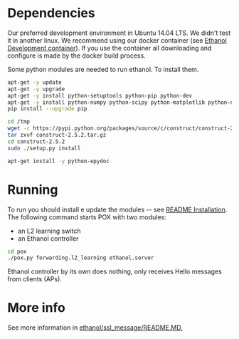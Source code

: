 # Dependencies #

Our preferred development environment in Ubuntu 14.04 LTS.
We didn't test it in another linux. We recommend using our docker container (see [Ethanol Development container](https://github.com/h3dema/ethanol_devel)).
If you use the container all downloading and configure is made by the docker build process.

Some python modules are needed to run ethanol.
To install them.

```bash
apt-get -y update
apt-get -y upgrade
apt-get -y install python-setuptools python-pip python-dev
apt-get -y install python-numpy python-scipy python-matplotlib python-networkx ipython
pip install --upgrade pip 

cd /tmp
wget -c https://pypi.python.org/packages/source/c/construct/construct-2.5.2.tar.gz
tar zxvf construct-2.5.2.tar.gz
cd construct-2.5.2
sudo ./setup.py install

apt-get install -y python-epydoc
```

# Running #

To run you should install e update the modules -- see [README Installation](https://github.com/h3dema/ethanol_controller/blob/master/README.md).
The following command starts POX with two modules:
* an L2 learning switch
* an Ethanol controller

```bash
cd pox
./pox.py forwarding.l2_learning ethanol.server
```

Ethanol controller by its own does nothing, only receives Hello messages from clients (APs).

# More info #

See more information in [ethanol/ssl_message/README.MD.](https://github.com/h3dema/ethanol_controller/blob/master/ethanol/ssl_message/README.MD)
